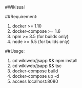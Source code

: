 #Wikisual

##Requirement:

1. docker >= 1.10
2. docker-compose >= 1.6
3. npm >= 3.5 (for builds only)
4. node >= 5.5 (for builds only)


##Usage:

1. cd wikiweb/jsapp && npm install
2. cd wikiweb/jsapp && tsc
2. docker-compose build
3. docker-compose up -d
4. access localhost:8080
